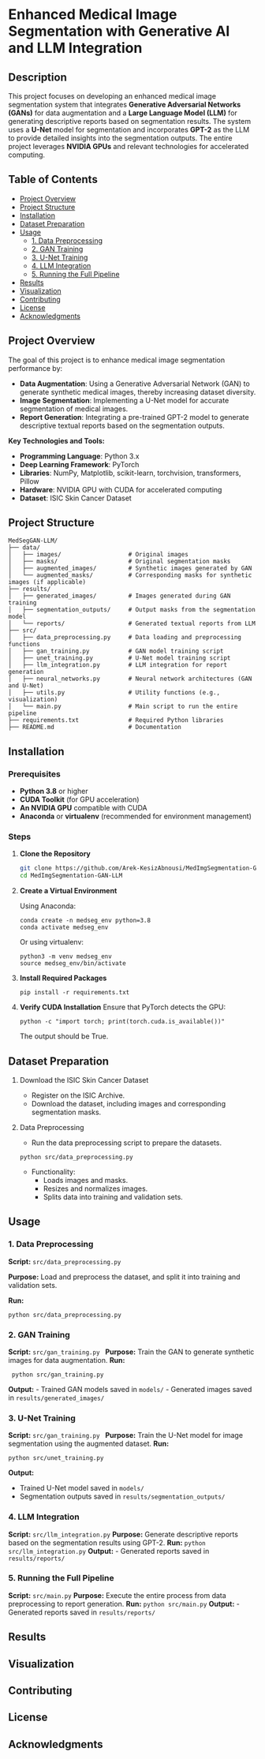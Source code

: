 # Enhanced Medical Image Segmentation with Generative AI and LLM Integration

## Description

This project focuses on developing an enhanced medical image segmentation system that integrates **Generative Adversarial Networks (GANs)** for data augmentation and a **Large Language Model (LLM)** for generating descriptive reports based on segmentation results. The system uses a **U-Net** model for segmentation and incorporates **GPT-2** as the LLM to provide detailed insights into the segmentation outputs. The entire project leverages **NVIDIA GPUs** and relevant technologies for accelerated computing.

## Table of Contents

- [Project Overview](#project-overview)
- [Project Structure](#project-structure)
- [Installation](#installation)
- [Dataset Preparation](#dataset-preparation)
- [Usage](#usage)
  - [1. Data Preprocessing](#1-data-preprocessing)
  - [2. GAN Training](#2-gan-training)
  - [3. U-Net Training](#3-u-net-training)
  - [4. LLM Integration](#4-llm-integration)
  - [5. Running the Full Pipeline](#5-running-the-full-pipeline)
- [Results](#results)
- [Visualization](#visualization)
- [Contributing](#contributing)
- [License](#license)
- [Acknowledgments](#acknowledgments)


## Project Overview

The goal of this project is to enhance medical image segmentation performance by:

- **Data Augmentation**: Using a Generative Adversarial Network (GAN) to generate synthetic medical images, thereby increasing dataset diversity.
- **Image Segmentation**: Implementing a U-Net model for accurate segmentation of medical images.
- **Report Generation**: Integrating a pre-trained GPT-2 model to generate descriptive textual reports based on the segmentation outputs.

**Key Technologies and Tools:**

- **Programming Language**: Python 3.x
- **Deep Learning Framework**: PyTorch
- **Libraries**: NumPy, Matplotlib, scikit-learn, torchvision, transformers, Pillow
- **Hardware**: NVIDIA GPU with CUDA for accelerated computing
- **Dataset**: ISIC Skin Cancer Dataset

## Project Structure
```plaintext
MedSegGAN-LLM/
├── data/
│   ├── images/                   # Original images
│   ├── masks/                    # Original segmentation masks
│   ├── augmented_images/         # Synthetic images generated by GAN
│   └── augmented_masks/          # Corresponding masks for synthetic images (if applicable)
├── results/
│   ├── generated_images/         # Images generated during GAN training
│   ├── segmentation_outputs/     # Output masks from the segmentation model
│   └── reports/                  # Generated textual reports from LLM
├── src/
│   ├── data_preprocessing.py     # Data loading and preprocessing functions
│   ├── gan_training.py           # GAN model training script
│   ├── unet_training.py          # U-Net model training script
│   ├── llm_integration.py        # LLM integration for report generation
│   ├── neural_networks.py        # Neural network architectures (GAN and U-Net)
│   ├── utils.py                  # Utility functions (e.g., visualization)
│   └── main.py                   # Main script to run the entire pipeline
├── requirements.txt              # Required Python libraries
├── README.md                     # Documentation
```

## Installation

### Prerequisites

- **Python 3.8** or higher
- **CUDA Toolkit** (for GPU acceleration)
- **An NVIDIA GPU** compatible with CUDA
- **Anaconda** or **virtualenv** (recommended for environment management)

### Steps

1. **Clone the Repository**

   ```bash
   git clone https://github.com/Arek-KesizAbnousi/MedImgSegmentation-GAN-LLM.git
   cd MedImgSegmentation-GAN-LLM

2. **Create a Virtual Environment**

   Using Anaconda:
   ```
   conda create -n medseg_env python=3.8
   conda activate medseg_env
   ```
   Or using virtualenv:
   ```
   python3 -m venv medseg_env
   source medseg_env/bin/activate
   ```
3. **Install Required Packages**
   ```
   pip install -r requirements.txt
   ```
4. **Verify CUDA Installation**
    Ensure that PyTorch detects the GPU:
   ```
   python -c "import torch; print(torch.cuda.is_available())"
   ```
   The output should be True.

## Dataset Preparation
1. Download the ISIC Skin Cancer Dataset
   - Register on the ISIC Archive.
   - Download the dataset, including images and corresponding segmentation masks.

2. Data Preprocessing
   - Run the data preprocessing script to prepare the datasets.
   ```
   python src/data_preprocessing.py
   ```
   - Functionality:
     - Loads images and masks.
     - Resizes and normalizes images.
     - Splits data into training and validation sets.
 
## Usage
   ### 1. Data Preprocessing
   **Script:** `src/data_preprocessing.py`

   **Purpose:** Load and preprocess the dataset, and split it into training and validation sets.

   **Run:**
   ```
   python src/data_preprocessing.py
   ```

   ### 2. GAN Training
   **Script:** `src/gan_training.py `
   **Purpose:** Train the GAN to generate synthetic images for data augmentation.
   **Run:**
   ```
    python src/gan_training.py
   ```
   **Output:**
    - Trained GAN models saved in `models/`
    - Generated images saved in   `results/generated_images/`
   
   ### 3. U-Net Training
   **Script:** `src/gan_training.py `
   **Purpose:** Train the U-Net model for image segmentation using the augmented dataset.
   **Run:**
   ```
   python src/unet_training.py
   ```
   **Output:**
   - Trained U-Net model saved in `models/`
   - Segmentation outputs saved in   `results/segmentation_outputs/`
   
   ### 4. LLM Integration
   **Script:** `src/llm_integration.py`
   **Purpose:** Generate descriptive reports based on the segmentation results using GPT-2.
   **Run:**
      ```
      python src/llm_integration.py
      ```
    **Output:**
     - Generated reports saved in  `results/reports/`

   ### 5. Running the Full Pipeline
   **Script:** `src/main.py`
   **Purpose:** Execute the entire process from data preprocessing to report generation.
   **Run:**
      ```
       python src/main.py
      ```
   **Output:**
    - Generated reports saved in  `results/reports/`
   
   ## Results


## Visualization
## Contributing
## License

## Acknowledgments
